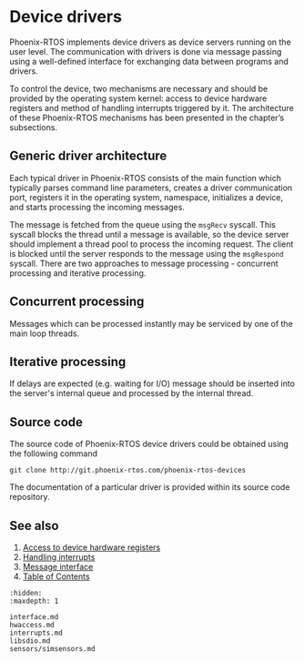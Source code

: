 # Device drivers

Phoenix-RTOS implements device drivers as device servers running on the user level. The communication with drivers is
done via message passing using a well-defined interface for exchanging data between programs and drivers.

To control the device, two mechanisms are necessary and should be provided by the operating system kernel: access to
device hardware registers and method of handling interrupts triggered by it. The architecture of these Phoenix-RTOS
mechanisms has been presented in the chapter’s subsections.

## Generic driver architecture

Each typical driver in Phoenix-RTOS consists of the main function which typically parses command line parameters,
creates a driver communication port, registers it in the operating system, namespace, initializes a device, and starts
processing the incoming messages.

The message is fetched from the queue using the `msgRecv` syscall. This syscall blocks the thread until a message is
available, so the device server should implement a thread pool to process the incoming request. The client is blocked
until the server responds to the message using the `msgRespond` syscall. There are two approaches to message
processing - concurrent processing and iterative processing.

## Concurrent processing

Messages which can be processed instantly may be serviced by one of the main loop threads.

## Iterative processing

If delays are expected (e.g. waiting for I/O) message should be inserted into the server's internal queue and processed
by the internal thread.

## Source code

The source code of Phoenix-RTOS device drivers could be obtained using the following command

```console
git clone http://git.phoenix-rtos.com/phoenix-rtos-devices
```

The documentation of a particular driver is provided within its source code repository.

## See also

1. [Access to device hardware registers](hwaccess.md)
2. [Handling interrupts](interrupts.md)
3. [Message interface](interface.md)
4. [Table of Contents](../index.md)

```{toctree}
:hidden:
:maxdepth: 1

interface.md
hwaccess.md
interrupts.md
libsdio.md
sensors/simsensors.md
```
